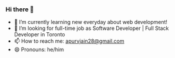 ### Hi there 👋

- 🌱 I’m currently learning new everyday about web development!
- 👯 I’m looking for full-time job as Software Developer | Full Stack Developer in Toronto
- 📫 How to reach me: apurvjain28@gmail.com
- 😄 Pronouns: he/him
